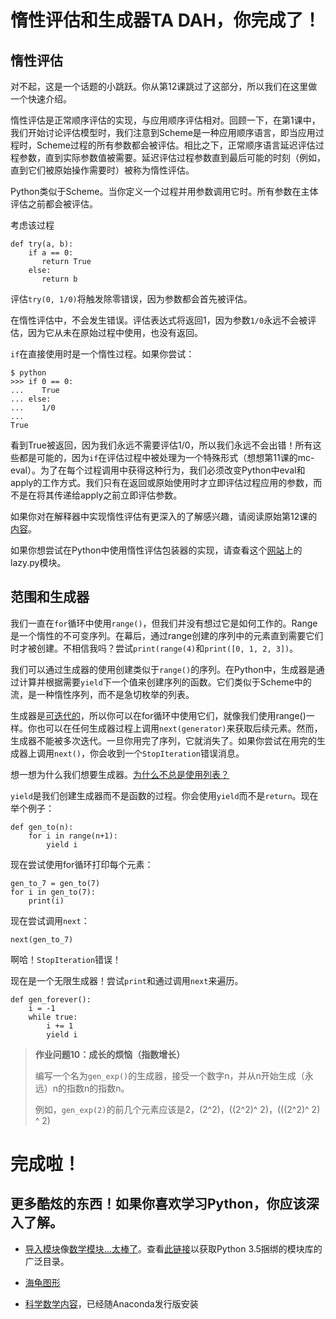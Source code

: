 # 惰性评估和生成器TA DAH，你完成了！

## 惰性评估

对不起，这是一个话题的小跳跃。你从第12课跳过了这部分，所以我们在这里做一个快速介绍。

惰性评估是正常顺序评估的实现，与应用顺序评估相对。回顾一下，在第1课中，我们开始讨论评估模型时，我们注意到Scheme是一种应用顺序语言，即当应用过程时，Scheme过程的所有参数都会被评估。相比之下，正常顺序语言延迟评估过程参数，直到实际参数值被需要。延迟评估过程参数直到最后可能的时刻（例如，直到它们被原始操作需要时）被称为惰性评估。

Python类似于Scheme。当你定义一个过程并用参数调用它时。所有参数在主体评估之前都会被评估。

考虑该过程

```
def try(a, b):
    if a == 0:
       return True
    else:
       return b 
```

评估`try(0, 1/0)`将触发除零错误，因为参数都会首先被评估。

在惰性评估中，不会发生错误。评估表达式将返回1，因为参数`1/0`永远不会被评估，因为它从未在原始过程中使用，也没有返回。

`if`在直接使用时是一个惰性过程。如果你尝试：

```
$ python
>>> if 0 == 0:
...    True
... else:
...    1/0
...
True 
```

看到True被返回，因为我们永远不需要评估1/0，所以我们永远不会出错！所有这些都是可能的，因为`if`在评估过程中被处理为一个特殊形式（想想第11课的mc-eval）。为了在每个过程调用中获得这种行为，我们必须改变Python中eval和apply的工作方式。我们只有在返回或原始使用时才立即评估过程应用的参数，而不是在将其传递给apply之前立即评估参数。

如果你对在解释器中实现惰性评估有更深入的了解感兴趣，请阅读原始第12课的[内容](http://www.cs61as.org/textbook/an-interpreter-with-lazy-evaluation.html)。

如果你想尝试在Python中使用惰性评估包装器的实现，请查看这个[网站](http://blitiri.com.ar/p/python/)上的lazy.py模块。

## 范围和生成器

我们一直在`for`循环中使用`range()`，但我们并没有想过它是如何工作的。Range是一个惰性的不可变序列。在幕后，通过range创建的序列中的元素直到需要它们时才被创建。不相信我吗？尝试`print(range(4)`和`print([0, 1, 2, 3])`。

我们可以通过生成器的使用创建类似于`range()`的序列。在Python中，生成器是通过计算并根据需要`yield`下一个值来创建序列的函数。它们类似于Scheme中的流，是一种惰性序列，而不是急切枚举的列表。

生成器是[可迭代的](https://docs.python.org/3/tutorial/classes.html#iterators)，所以你可以在for循环中使用它们，就像我们使用range()一样。你也可以在任何生成器过程上调用`next(generator)`来获取后续元素。然而，生成器不能被多次迭代。一旦你用完了序列，它就消失了。如果你尝试在用完的生成器上调用`next()`，你会收到一个`StopIteration`错误消息。

想一想为什么我们想要生成器。[为什么不总是使用列表？](https://www.google.com/search?q=when+to+use+generators+in+python)

`yield`是我们创建生成器而不是函数的过程。你会使用`yield`而不是`return`。现在举个例子：

```
def gen_to(n):
    for i in range(n+1):
        yield i 
```

现在尝试使用for循环打印每个元素：

```
gen_to_7 = gen_to(7)
for i in gen_to(7):
    print(i) 
```

现在尝试调用`next`：

```
next(gen_to_7) 
```

啊哈！`StopIteration`错误！

现在是一个无限生成器！尝试`print`和通过调用`next`来遍历。

```
def gen_forever():
    i = -1
    while true:
        i += 1
        yield i 
```

> **作业问题10：成长的烦恼（指数增长）**
> 
> 编写一个名为`gen_exp()`的生成器，接受一个数字n，并从n开始生成（永远）n的指数n的指数n。 
> 
> 例如，`gen_exp(2)`的前几个元素应该是2，(2^2)，((2^2)^ 2)，(((2^2)^ 2) ^ 2)

# 完成啦！

## 更多酷炫的东西！如果你喜欢学习Python，你应该深入了解。

+   [导入模块](https://docs.python.org/3/tutorial/modules.html)像[数学模块...太棒了](https://docs.python.org/3/library/math.html)。查看[此链接](https://docs.python.org/3/library/index.html)以获取Python 3.5捆绑的模块库的广泛目录。

+   [海龟图形](https://docs.python.org/3/library/turtle.html)

+   [科学数学内容](http://www.scipy.org/)，已经随Anaconda发行版安装
